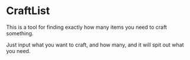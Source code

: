 # CraftList

This is a tool for finding exactly how many items you need to craft something.

Just input what you want to craft, and how many, and it will spit out what you need.
